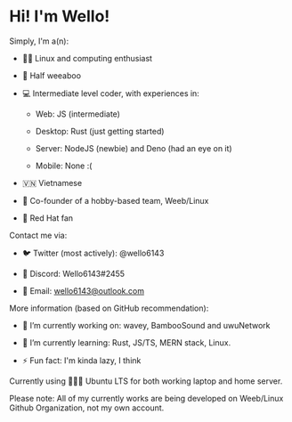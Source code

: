 # Hi! I'm Wello!

Simply, I'm a(n):

* 🧑‍💻 Linux and computing enthusiast

* 🥳 Half weeaboo

* 💻 Intermediate level coder, with experiences in:
  
  * Web: JS (intermediate)
  
  * Desktop: Rust (just getting started)
  
  * Server: NodeJS (newbie) and Deno (had an eye on it)
  
  * Mobile: None :(

* 🇻🇳 Vietnamese

* 🐧 Co-founder of a hobby-based team, Weeb/Linux

* 🤠 Red Hat fan

Contact me via:

* 🐦 Twitter (most actively): @wello6143

* 💬 Discord: Wello6143#2455

* 📧 Email: wello6143@outlook.com

More information (based on GitHub recommendation):

* 🔭 I’m currently working on: wavey, BambooSound and uwuNetwork

* 🌱 I’m currently learning: Rust, JS/TS, MERN stack, Linux.

* ⚡ Fun fact: I'm kinda lazy, I think

Currently using 🧑‍🤝‍🧑 Ubuntu LTS for both working laptop and home server.

Please note: All of my currently works are being developed on Weeb/Linux Github Organization, not my own account.
